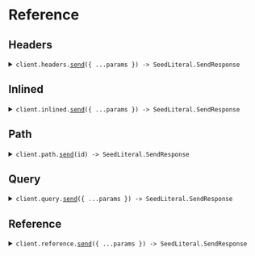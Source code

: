 # Reference
## Headers
<details><summary><code>client.headers.<a href="/src/api/resources/headers/client/Client.ts">send</a>({ ...params }) -> SeedLiteral.SendResponse</code></summary>
<dl>
<dd>

#### 🔌 Usage

<dl>
<dd>

<dl>
<dd>

```typescript
await client.headers.send({
    query: "What is the weather today"
});

```
</dd>
</dl>
</dd>
</dl>

#### ⚙️ Parameters

<dl>
<dd>

<dl>
<dd>

**request:** `SeedLiteral.SendLiteralsInHeadersRequest` 
    
</dd>
</dl>

<dl>
<dd>

**requestOptions:** `Headers.RequestOptions` 
    
</dd>
</dl>
</dd>
</dl>


</dd>
</dl>
</details>

## Inlined
<details><summary><code>client.inlined.<a href="/src/api/resources/inlined/client/Client.ts">send</a>({ ...params }) -> SeedLiteral.SendResponse</code></summary>
<dl>
<dd>

#### 🔌 Usage

<dl>
<dd>

<dl>
<dd>

```typescript
await client.inlined.send({
    temperature: 10.1,
    query: "What is the weather today"
});

```
</dd>
</dl>
</dd>
</dl>

#### ⚙️ Parameters

<dl>
<dd>

<dl>
<dd>

**request:** `SeedLiteral.SendLiteralsInlinedRequest` 
    
</dd>
</dl>

<dl>
<dd>

**requestOptions:** `Inlined.RequestOptions` 
    
</dd>
</dl>
</dd>
</dl>


</dd>
</dl>
</details>

## Path
<details><summary><code>client.path.<a href="/src/api/resources/path/client/Client.ts">send</a>(id) -> SeedLiteral.SendResponse</code></summary>
<dl>
<dd>

#### 🔌 Usage

<dl>
<dd>

<dl>
<dd>

```typescript
await client.path.send("123");

```
</dd>
</dl>
</dd>
</dl>

#### ⚙️ Parameters

<dl>
<dd>

<dl>
<dd>

**id:** `"123"` 
    
</dd>
</dl>

<dl>
<dd>

**requestOptions:** `Path.RequestOptions` 
    
</dd>
</dl>
</dd>
</dl>


</dd>
</dl>
</details>

## Query
<details><summary><code>client.query.<a href="/src/api/resources/query/client/Client.ts">send</a>({ ...params }) -> SeedLiteral.SendResponse</code></summary>
<dl>
<dd>

#### 🔌 Usage

<dl>
<dd>

<dl>
<dd>

```typescript
await client.query.send({
    query: "What is the weather today"
});

```
</dd>
</dl>
</dd>
</dl>

#### ⚙️ Parameters

<dl>
<dd>

<dl>
<dd>

**request:** `SeedLiteral.SendLiteralsInQueryRequest` 
    
</dd>
</dl>

<dl>
<dd>

**requestOptions:** `Query.RequestOptions` 
    
</dd>
</dl>
</dd>
</dl>


</dd>
</dl>
</details>

## Reference
<details><summary><code>client.reference.<a href="/src/api/resources/reference/client/Client.ts">send</a>({ ...params }) -> SeedLiteral.SendResponse</code></summary>
<dl>
<dd>

#### 🔌 Usage

<dl>
<dd>

<dl>
<dd>

```typescript
await client.reference.send({
    prompt: "You are a helpful assistant",
    stream: false,
    query: "What is the weather today"
});

```
</dd>
</dl>
</dd>
</dl>

#### ⚙️ Parameters

<dl>
<dd>

<dl>
<dd>

**request:** `SeedLiteral.SendRequest` 
    
</dd>
</dl>

<dl>
<dd>

**requestOptions:** `Reference.RequestOptions` 
    
</dd>
</dl>
</dd>
</dl>


</dd>
</dl>
</details>
